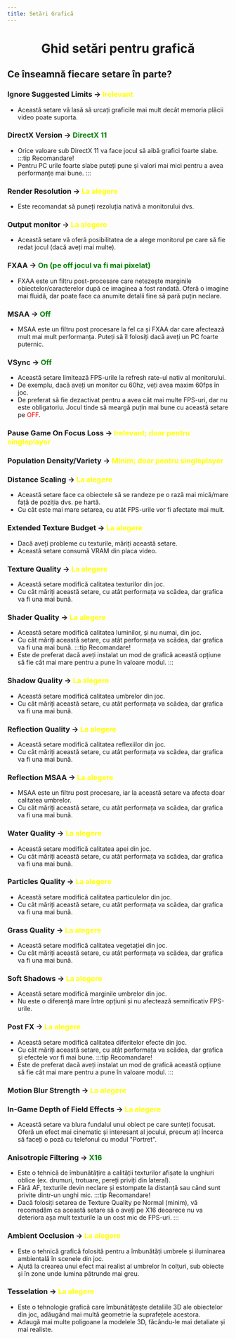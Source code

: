 ```yaml
---
title: Setări Grafică
---
```


# <span class="title-font"> <center> Ghid setări pentru grafică </center> </span>

## <span class="header-font">Ce înseamnă fiecare setare în parte? </span>

### Ignore Suggested Limits -> <span style="color:yellow">Irelevant</span>
- Această setare vă lasă să urcați graficile mai mult decât memoria plăcii video poate suporta.

### DirectX Version -> <span style="color:green">DirectX 11</span>
- Orice valoare sub DirectX 11 va face jocul să aibă grafici foarte slabe.
:::tip Recomandare!
- Pentru PC urile foarte slabe puteți pune și valori mai mici pentru a avea performanțe mai bune.
:::

### Render Resolution -> <span style="color:yellow">La alegere</span>
- Este recomandat să puneți rezoluția nativă a monitorului dvs.

### Output monitor -> <span style="color:yellow">La alegere</span>
- Această setare vă oferă posibilitatea de a alege monitorul pe care să fie redat jocul (dacă aveți mai multe).

### FXAA -> <span style="color:green">On (pe off jocul va fi mai pixelat)</span>
- FXAA este un filtru post-procesare care netezește marginile obiectelor/caracterelor după ce imaginea a fost randată. Oferă o imagine mai fluidă, dar poate face ca anumite detalii fine să pară puțin neclare.

### MSAA -> <span style="color:green">Off</span>
- MSAA este un filtru post procesare la fel ca și FXAA dar care afectează mult mai mult performanța. Puteți să îl folosiți dacă aveți un PC foarte puternic.

### VSync -> <span style="color:green">Off</span>
- Această setare limitează FPS-urile la refresh rate-ul nativ al monitorului. 
- De exemplu, dacă aveți un monitor cu 60hz, veți avea maxim 60fps în joc.
- De preferat să fie dezactivat pentru a avea cât mai multe FPS-uri, dar nu este obligatoriu. Jocul tinde să meargă puțin mai bune cu această setare pe <span style="color:red">OFF</span>.

### Pause Game On Focus Loss -> <span style="color:yellow">Irelevant; doar pentru singleplayer</span>

### Population Density/Variety -> <span style="color:yellow">Minim; doar pentru singleplayer</span>

### Distance Scaling -> <span style="color:yellow">La alegere </span>
- Această setare face ca obiectele să se randeze pe o rază mai mică/mare față de poziția dvs. pe hartă.
- Cu cât este mai mare setarea, cu atât FPS-urile vor fi afectate mai mult.

### Extended Texture Budget -> <span style="color:yellow">La alegere</span>
- Dacă aveți probleme cu texturile, măriți această setare.
- Această setare consumă VRAM din placa video.

### Texture Quality -> <span style="color:yellow">La alegere</span>
- Această setare modifică calitatea texturilor din joc.
- Cu cât măriți această setare, cu atât performața va scădea, dar grafica va fi una mai bună.

### Shader Quality -> <span style="color:yellow">La alegere</span>
- Această setare modifică calitatea luminilor, și nu numai, din joc.
- Cu cât măriți această setare, cu atât performața va scădea, dar grafica va fi una mai bună.
:::tip Recomandare!
- Este de preferat dacă aveți instalat un mod de grafică această opțiune să fie cât mai mare pentru a pune în valoare modul.
:::

### Shadow Quality -> <span style="color:yellow">La alegere</span>
- Această setare modifică calitatea umbrelor din joc.
- Cu cât măriți această setare, cu atât performața va scădea, dar grafica va fi una mai bună.

### Reflection Quality -> <span style="color:yellow">La alegere</span>
- Această setare modifică calitatea reflexiilor din joc.
- Cu cât măriți această setare, cu atât performața va scădea, dar grafica va fi una mai bună.

### Reflection MSAA -> <span style="color:yellow">La alegere</span>
- MSAA este un filtru post procesare, iar la această setare va afecta doar calitatea umbrelor.
- Cu cât măriți această setare, cu atât performața va scădea, dar grafica va fi una mai bună.

### Water Quality -> <span style="color:yellow">La alegere</span>
- Această setare modifică calitatea apei din joc.
- Cu cât măriți această setare, cu atât performața va scădea, dar grafica va fi una mai bună.

### Particles Quality -> <span style="color:yellow">La alegere</span>
- Această setare modifică calitatea particulelor din joc.
- Cu cât măriți această setare, cu atât performața va scădea, dar grafica va fi una mai bună.

### Grass Quality -> <span style="color:yellow">La alegere</span>
- Această setare modifică calitatea vegetației din joc.
- Cu cât măriți această setare, cu atât performața va scădea, dar grafica va fi una mai bună.

### Soft Shadows -> <span style="color:yellow">La alegere</span>
- Această setare modifică marginile umbrelor din joc.
- Nu este o diferență mare între opțiuni și nu afectează semnificativ FPS-urile.

### Post FX -> <span style="color:yellow">La alegere</span>
- Această setare modifică calitatea diferitelor efecte din joc.
- Cu cât măriți această setare, cu atât performața va scădea, dar grafica și efectele vor fi mai bune.
:::tip Recomandare!
- Este de preferat dacă aveți instalat un mod de grafică această opțiune să fie cât mai mare pentru a pune în valoare modul.
:::

### Motion Blur Strength -> <span style="color:yellow">La alegere</span>

### In-Game Depth of Field Effects -> <span style="color:yellow">La alegere</span>
- Această setare va blura fundalul unui obiect pe care sunteți focusat. Oferă un efect mai cinematic și interesant al jocului, precum ați încerca să faceți o poză cu telefonul cu modul "Portret".

### Anisotropic Filtering -> <span style="color:green">X16</span>
- Este o tehnică de îmbunătățire a calității texturilor afișate la unghiuri oblice (ex. drumuri, trotuare, pereți priviți din lateral).
- Fără AF, texturile devin neclare și estompate la distanță sau când sunt privite dintr-un unghi mic.
:::tip Recomandare!
- Dacă folosiți setarea de Texture Quality pe Normal (minim), vă recomadăm ca această setare să o aveți pe X16 deoarece nu va deteriora așa mult texturile la un cost mic de FPS-uri.
:::

### Ambient Occlusion -> <span style="color:yellow">La alegere</span>
- Este o tehnică grafică folosită pentru a îmbunătăți umbrele și iluminarea ambientală în scenele din joc. 
- Ajută la crearea unui efect mai realist al umbrelor în colțuri, sub obiecte și în zone unde lumina pătrunde mai greu.

### Tesselation -> <span style="color:yellow">La alegere</span>
- Este o tehnologie grafică care îmbunătățește detaliile 3D ale obiectelor din joc, adăugând mai multă geometrie la suprafețele acestora.
- Adaugă mai multe poligoane la modelele 3D, făcându-le mai detaliate și mai realiste.